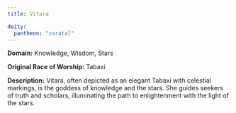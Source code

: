 ```yaml
---
title: Vitara

deity: 
  pantheon: "zaratal"
---
```


**Domain:** Knowledge, Wisdom, Stars

**Original Race of Worship:** Tabaxi

**Description:** Vitara, often depicted as an elegant Tabaxi with celestial markings, is the goddess of knowledge and the stars. She guides seekers of truth and scholars, illuminating the path to enlightenment with the light of the stars.

<!--more-->

